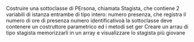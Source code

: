 Costruire una sottoclasse di PErsona, chiamata Stagista, che contiene
2 variabili di istanza entrambe di tipo intero:
numero presenza, che registra il numero di ore di presenza
numero identificativoà
la sottoclasse deve contenere un costruttore parametrico ed i metodi set ger
Creare un arrau di tipo stagista memorizzarli in un array e visualizzare lo stagista più giovane


